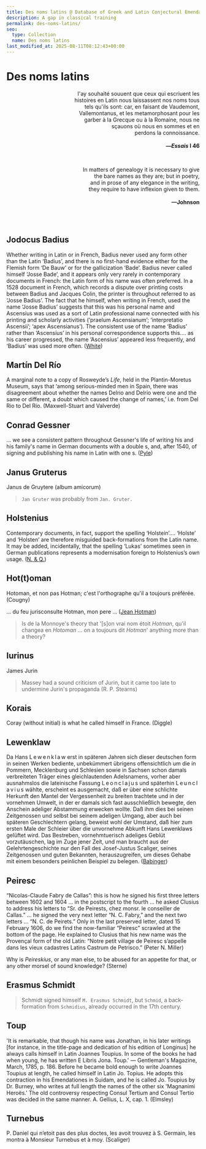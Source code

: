 ```yaml
---
title: Des noms latins @ Database of Greek and Latin Conjectural Emendations Attested in MSS
description: A gap in classical training
permalink: des-noms-latins/
seo:
  type: Collection
  name: Des noms latins
last_modified_at: 2025-08-11T08:12:43+00:00
---
```

# Des noms latins

<p align="right">I'ay souhaité souuent que ceux qui escriuent les <br>histoires en 
  Latin nous laissassent nos noms tous <br>tels qu'ils sont: car, en faisant de 
  Vaudemont, <br>Vallemontanus, et les metamorphosant pour les <br>garber à la 
  Grecque ou à la Romaine, nous ne <br>sçauons où nous en sommes et en <br>perdons 
  la connoissance.
<br><br><strong>—<em>Essais</em> I 46</strong></p>

&nbsp;  
<p align="right">In matters of genealogy it is necessary to give <br>the bare 
  names as they are; but in poetry, <br>and in prose of any elegance in the 
  writing, <br>they require to have inflexion given to them.
<br><br><strong>—Johnson</strong></p>

&nbsp;  
&nbsp;  
## Jodocus Badius

Whether writing in Latin or in French, Badius never used any form other
than the Latin ‘Badius’, and there is no first-hand evidence either for the
Flemish form ‘De Bauw’ or for the gallicization ‘Bade’. Badius never called
himself ‘Josse Bade’, and it appears only very rarely in contemporary documents
in French: the Latin form of his name was often preferred. In a 1528
document in French, which records a dispute over printing costs between
Badius and Jacques Colin, the printer is throughout referred to as ‘Josse
Badius’. The fact that he himself, when writing in French, used the name
‘Josse Badius’ suggests that this was his personal name and Ascensius was
used as a sort of Latin professional name connected with his printing and
scholarly activities (‘praelum Ascensianum’; ‘interpretatio Ascensii’; ‘apex
Ascensianus’). The consistent use of the name ‘Badius’ rather than ‘Ascensius’
in his personal correspondence supports this.…
as his career progressed, the name ‘Ascensius’
appeared less frequently, and ‘Badius’ was used more often. 
([White](https://archive.org/details/jodocusbadiusasc0000whit/))

## Martín Del Río
A marginal note to a copy of Rosweyde’s _Life_, held in the Plantin-Moretus 
Museum, says that ‘among serious-minded men in Spain, there was disagreement 
about whether the names Delrio and Delrío were one and the same or different, a 
doubt which caused the change of names,’ i.e. from Del Rio to Del Río. 
(Maxwell-Stuart and Valverde)

## Conrad Gessner
… we see a consistent pattern throughout Gessner's life of writing his and his 
family's name in German documents with a double s, and, after 1540, of signing and 
publishing his name in Latin with one s. 
([Pyle](https://www.euppublishing.com/doi/abs/10.3366/anh.2000.27.2.175))

## Janus Gruterus
Janus de Gruytere (album amicorum)

> `Jan Gruter` was probably from `Jan. Gruter.`

## Holstenius
Contemporary documents, in fact, support the spelling ‘Holstein’.… ‘Holste’ and 
‘Holsten’ are therefore misguided back-formations from the Latin name. It may be 
added, incidentally, that the spelling ‘Lukas’ sometimes seen in German 
publications represents a modernisation foreign to Holstenius’s own usage. 
([N. & Q.](https://doi.org/10.1093/notesj/gjae088))

## Hot(t)oman
Hotoman, et non pas Hotman; c'est l'orthographe qu'il a toujours préférée. 
(Cougny)

… du feu jurisconsulte Hotman, mon pere … 
([Jean Hotman](https://dwc.knaw.nl/DL/publications/PU00009977.pdf))

> Is de la Monnoye's theory that '[s]on vrai nom étoit <em><span class="sc">
Hotman</span></em>, qu'il changea en <em><span class="sc">Hotoman</span></em> … on
> a toujours dit <em>Hotman</em>' anything more than a theory?

## Iurinus
James Jurin

> Massey had a sound criticism of Jurin, but it came too late to undermine Jurin's
> propaganda (R. P. Stearns)

## Korais
Coray (without initial) is what he called himself in France. (Diggle)

## Lewenklaw
Da Hans L&thinsp;e&thinsp;w&thinsp;e&thinsp;n&thinsp;k&thinsp;l&thinsp;a&thinsp;w 
erst in späteren Jahren sich dieser deutschen form in seinen Werken bediente, 
unbekümmert übrigens offensichtlich um die in Pommern, Mecklenburg und Schlesien 
sowie in Sachsen schon damals verbreiteten Träger eines gleichlautenden 
Adelsnamens, vorher aber ausnahmslos die lateinische Fassung 
L&thinsp;e&thinsp;o&thinsp;n&thinsp;c&thinsp;l&thinsp;a&thinsp;j&thinsp;u&thinsp;s 
und späterhin 
L&thinsp;e&thinsp;u&thinsp;n&thinsp;c&thinsp;l&thinsp;a&thinsp;v&thinsp;i&thinsp;u&thinsp;s 
wählte, erscheint es ausgemacht, daß er über eine schlichte Herkunft den Mantel 
der Vergessenheit zu breiten trachtete und in der vornehmen Umwelt, in der er 
damals sich fast ausschließlich bewegte, den Anschein adeliger Abstammung 
erwecken wollte. Daß ihm dies bei seinen Zeitgenossen und selbst bei seinem 
adeligen Umgang, aber auch bei späteren Geschlechtern gelang, beweist wohl der 
Umstand, daß hier zum ersten Male der Schleier über die unvornehme Abkunft Hans 
Lewenklaws gelüftet wird. Das Bestreben, vornehmtuerisch adeliges Geblüt 
vorzutäuschen, lag im Zuge jener Zeit, und man braucht aus der 
Gelehrtengeschichte nur den Fall des Josef-Justus Scaliger, seines Zeitgenossen 
und guten Bekannten, herauszugreifen, um dieses Gehabe mit einem besonders 
peinlichen Beispiel zu belegen. 
([Babinger](https://www.lwl.org/westfaelische-geschichte/txt/wz-5703.pdf))

## Peiresc
“Nicolas-Claude Fabry de Callas”: this is how he signed his first three letters 
between 1602 and 1604 … in the postscript to the fourth … he asked Clusius to 
address his letters to “Sr. de Peirests, chez monsr. le conseiller de Callas.” … 
he signed the very next letter “N. C. Fabry,” and the next two letters … “N. C. 
de Peirets.” Only in the last preserved letter, dated 15 February 1606, do we 
find the now-familiar “Peiresc” scrawled at the bottom of the page. He explained 
to Clusius that his new name was the Provençal form of the old Latin: “Notre 
petit village de Peiresc s’appelle dans les vieux cadastres Latins Castrum de 
Petrisco.” (Peter N. Miller)

Why is _Peireskius_, or any man else, to be abused for an appetite for that, or 
any other morsel of sound knowledge? (Sterne)

## Erasmus Schmidt

> Schmidt signed himself `M. Erasmus Schmidt`, but `Schmid`, a back-formation
> from `Schmidius`, already occurred in the 17th century.

## Toup
'It is remarkable, that though his name was Jonathan, in his later writings [for 
instance, in the title-page and dedication of his edition of Longinus] he always 
calls himself in Latin Joannes Toupius. In some of the books he had when young, 
he has written E Libris Jona. Toup.' — Gentleman's Magazine, March, 1785, p. 186. 
Before he became bold enough to write Joannes Toupius at length, he called 
himself in Latin Jo. Topius. He adopts this contraction in his Emendationes in 
Suidam, and he is called Jo. Toupius by Dr. Burney, who writes at full length the 
names of the other six 'Magnanimi Heroës.' The old controversy respecting Consul 
Tertium and Consul Tertio was decided in the same manner. A. Gellius, L. X, 
cap. 1. (Elmsley)

## Turnebus
P. Daniel qui n’etoit pas des plus doctes, les avoit trouvez à S. Germain, les 
montra à Monsieur Turnebus et à moy. (Scaliger)
